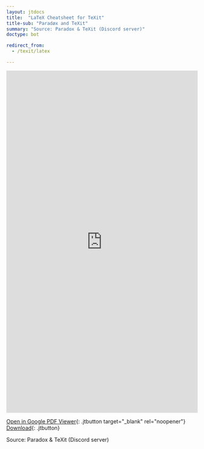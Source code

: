 ```yaml
---
layout: jtdocs
title:  "LaTeX Cheatsheet for TeXit"
title-sub: "Paradøx and TeXit"
summary: "Source: Paradox & TeXit (Discord server)"
doctype: bot

redirect_from:
  - /texit/latex

---
```


<object
  data="/docs/assets/texit_cheatsheet_1.pdf"
  type="application/pdf"
  width="100%"
  class="mb-4"
  style="height:130vw;max-height:900px;">
<iframe
  src="https://docs.google.com/viewerng/viewer?url=https://cdn.discordapp.com/attachments/554128715790155796/555351313836277781/texit_cheatsheet_1.pdf"
  style="width:100%;height:130vw;max-height:900px;border:none;"
  markdown="1">

  Your browser isn't loading this pdf properly.

  [Download](/docs/assets/texit_cheatsheet_1.pdf){: .jtbutton}

</iframe>
</object>

[Open in Google PDF Viewer](https://docs.google.com/viewerng/viewer?url=https://cdn.discordapp.com/attachments/554128715790155796/555351313836277781/texit_cheatsheet_1.pdf){: .jtbutton target="_blank" rel="noopener"}
[Download](/docs/assets/texit_cheatsheet_1.pdf){: .jtbutton}

Source: Paradox & TeXit (Discord server)
